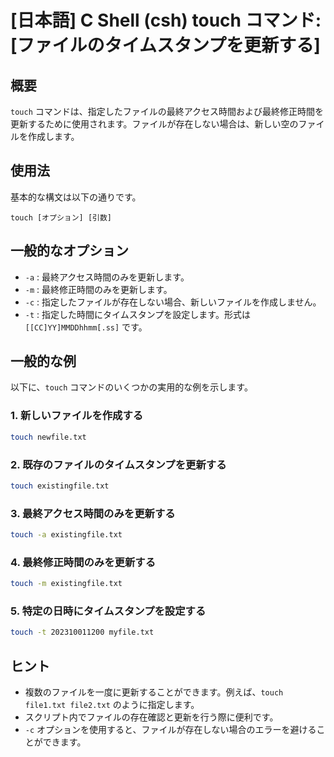 # [日本語] C Shell (csh) touch コマンド: [ファイルのタイムスタンプを更新する]

## 概要
`touch` コマンドは、指定したファイルの最終アクセス時間および最終修正時間を更新するために使用されます。ファイルが存在しない場合は、新しい空のファイルを作成します。

## 使用法
基本的な構文は以下の通りです。

```
touch [オプション] [引数]
```

## 一般的なオプション
- `-a` : 最終アクセス時間のみを更新します。
- `-m` : 最終修正時間のみを更新します。
- `-c` : 指定したファイルが存在しない場合、新しいファイルを作成しません。
- `-t` : 指定した時間にタイムスタンプを設定します。形式は `[[CC]YY]MMDDhhmm[.ss]` です。

## 一般的な例
以下に、`touch` コマンドのいくつかの実用的な例を示します。

### 1. 新しいファイルを作成する
```bash
touch newfile.txt
```

### 2. 既存のファイルのタイムスタンプを更新する
```bash
touch existingfile.txt
```

### 3. 最終アクセス時間のみを更新する
```bash
touch -a existingfile.txt
```

### 4. 最終修正時間のみを更新する
```bash
touch -m existingfile.txt
```

### 5. 特定の日時にタイムスタンプを設定する
```bash
touch -t 202310011200 myfile.txt
```

## ヒント
- 複数のファイルを一度に更新することができます。例えば、`touch file1.txt file2.txt` のように指定します。
- スクリプト内でファイルの存在確認と更新を行う際に便利です。
- `-c` オプションを使用すると、ファイルが存在しない場合のエラーを避けることができます。
